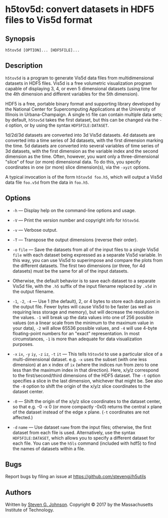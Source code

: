 # h5tov5d: convert datasets in HDF5 files to Vis5d format

## Synopsis

    h5tov5d [OPTION]... [HDF5FILE]...

## Description

`h5tov5d` is a program to generate Vis5d data files from multidimensional datasets in HDF5 files. Vis5d is a free volumetric visualization program capable of displaying 3, 4, or even 5 dimensional datasets (using time for the 4th dimension and different variables for the 5th dimension).

HDF5 is a free, portable binary format and supporting library developed by the National Center for Supercomputing Applications at the University of Illinois in Urbana-Champaign. A single `h5` file can contain multiple data sets; by default, `h5tov5d` takes the first dataset, but this can be changed via the `-d` option, or by using the syntax `HDF5FILE:DATASET`.

1d/2d/3d datasets are converted into 3d Vis5d datasets. 4d datasets are converted into a time series of 3d datasets, with the first dimension marking the time. 5d datasets are converted into several variables of time series of 3d datasets, with the first dimension as the variable index and the second dimension as the time. Often, however, you want only a three-dimensional "slice" of four (or more) dimensional data. To do this, you specify coordinates in one (or more) slice dimension(s), via the `-xyzt` options.

A typical invocation is of the form `h5tov5d foo.h5`, which will output a Vis5d data file `foo.v5d` from the data in `foo.h5`.

## Options

* `-h` — Display help on the command-line options and usage.

* `-V` — Print the version number and copyright info for `h5tov5d`.

* `-v` — Verbose output.

* `-T` — Transpose the output dimensions (reverse their order).

* `-o` `file` — Save the datasets from all of the input files to a single Vis5d `file` with each dataset being expressed as a separate Vis5d variable. In this way, you can use Vis5d to superimpose and compare the plots from the different datasets. The first two dimensions (or three, for 4d datasets) must be the same for all of the input datasets.

 - Otherwise, the default behavior is to save each dataset to a separate Vis5d file, with the `.h5` suffix of the input filename replaced by `.v5d` in the output filename.

* `-1`, `-2`, `-4` — Use 1 (the default), 2, or 4 bytes to store each data point in the output file. Fewer bytes will cause Vis5d to be faster (as well as requiring less storage and memory), but will decrease the resolution in the values. `-1` will break up the data values into one of 256 possible values (on a linear scale from the minimum to the maximum value in your data), `-2` will allow 65536 possible values, and `-4` will use 4-byte floating-point numbers for an "exact" representation. In most circumstances, `-1` is more than adequate for data visualization purposes.

* `-x` `ix`, `-y` `iy`, `-z` `iz`, `-t` `it` — This tells `h5tov5d` to use a particular slice of a multi-dimensional dataset. e.g. `-x` uses the subset (with one less dimension) at an x index of `ix` (where the indices run from zero to one less than the maximum index in that direction). Here, x/y/z correspond to the first/second/third dimensions of the HDF5 dataset. The `-t` option specifies a slice in the last dimension, whichever that might be. See also the `-0` option to shift the origin of the x/y/z slice coordinates to the dataset center.

* `-0` — Shift the origin of the x/y/z slice coordinates to the dataset center, so that e.g. -0 -x 0 (or more compactly -0x0) returns the central x plane of the dataset instead of the edge x plane. (`-t` coordinates are not affected.)

* `-d` `name` — Use dataset `name` from the input files; otherwise, the first dataset from each file is used. Alternatively, use the syntax `HDF5FILE:DATASET`, which allows you to specify a different dataset for each file. You can use the `h5ls` command (included with hdf5) to find the names of datasets within a file.

## Bugs

Report bugs by filing an issue at https://github.com/stevengj/h5utils

## Authors

Written by [Steven G. Johnson](http://math.mit.edu/~stevenj/). Copyright © 2017 by the Massachusetts Institute of Technology.
